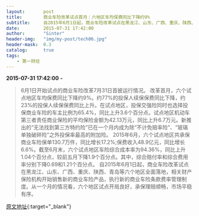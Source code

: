 ```yaml
---
layout:       post
title:        商业车险改革试点首月：六地区车均保费同比下降约9%
subtitle:     自2015年6月1日起，商业车险改革试点在黑龙江、山东、广西、重庆、陕西、青岛等六个地区全面落地，相关财产保险机构开始销售新的商业车险产品，执行新的商业车险条款费率管理制度。从一个月的情况看，六个地区试点开局良好，承保理赔顺畅，市场平稳有序。
date:         2015-07-31 17:42:00
author:       "Sinter"
header-img:   "img/my-post/tech06.jpg"
header-mask:  0.3
catalog:      true
tags:
    - 第一财经
---
```


**2015-07-31 17:42:00**  **-**

> 6月1日开始试点的商业车险改革7月31日首披运行情况。
改革首月，六个试点地区车均保费同比下降约9%。约77%的投保人续保保费同比下降，约23%的投保人续保保费同比上升。在试点地区，投保交强险同时也选择投保商业车险的车主比例为65.4%，同比上升3.6个百分点。试点地区机动车第三者责任商业保险的平均保险金额为42.13万元，同比上升6.7万元。新推出的“无法找到第三方特约险”已在一个月内成为除“不计免赔率险”、“玻璃单独破碎险”之外投保率最高的附加险。
2015年6月，六个试点地区共承保商业车险保单130.7万件，同比增长17.2%;保费收入48.9亿元，同比增长6.6%。截至6月末，六个试点地区车险综合成本率为94.36%，同比上升1.04个百分点，较前五月下降1.9个百分点。其中，综合赔付率和综合费用率分别下降0.69和1.21个百分点。
自2015年6月1日起，商业车险改革试点在黑龙江、山东、广西、重庆、陕西、青岛等六个地区全面落地，相关财产保险机构开始销售新的商业车险产品，执行新的商业车险条款费率管理制度。从一个月的情况看，六个地区试点开局良好，承保理赔顺畅，市场平稳有序。


[原文地址](http://www.yicai.com/news/4663566.html){:target="_blank"}


